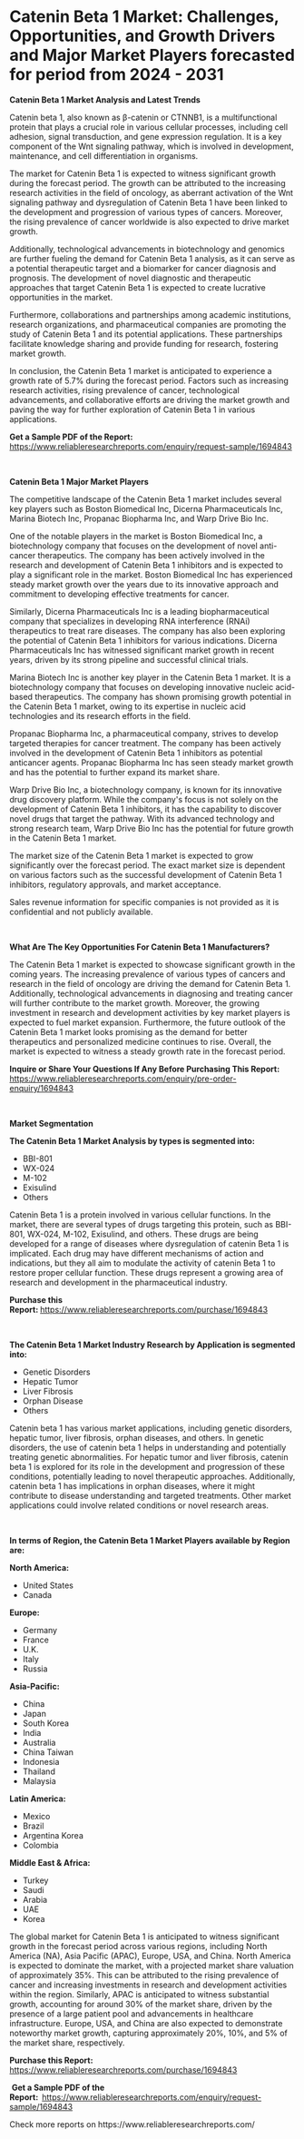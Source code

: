 <p><h1>Catenin Beta 1 Market: Challenges, Opportunities, and Growth Drivers and Major Market Players forecasted for period from 2024 - 2031</h1></p><p><strong>Catenin Beta 1 Market Analysis and Latest Trends</strong></p>
<p><p>Catenin beta 1, also known as β-catenin or CTNNB1, is a multifunctional protein that plays a crucial role in various cellular processes, including cell adhesion, signal transduction, and gene expression regulation. It is a key component of the Wnt signaling pathway, which is involved in development, maintenance, and cell differentiation in organisms.</p><p>The market for Catenin Beta 1 is expected to witness significant growth during the forecast period. The growth can be attributed to the increasing research activities in the field of oncology, as aberrant activation of the Wnt signaling pathway and dysregulation of Catenin Beta 1 have been linked to the development and progression of various types of cancers. Moreover, the rising prevalence of cancer worldwide is also expected to drive market growth.</p><p>Additionally, technological advancements in biotechnology and genomics are further fueling the demand for Catenin Beta 1 analysis, as it can serve as a potential therapeutic target and a biomarker for cancer diagnosis and prognosis. The development of novel diagnostic and therapeutic approaches that target Catenin Beta 1 is expected to create lucrative opportunities in the market.</p><p>Furthermore, collaborations and partnerships among academic institutions, research organizations, and pharmaceutical companies are promoting the study of Catenin Beta 1 and its potential applications. These partnerships facilitate knowledge sharing and provide funding for research, fostering market growth.</p><p>In conclusion, the Catenin Beta 1 market is anticipated to experience a growth rate of 5.7% during the forecast period. Factors such as increasing research activities, rising prevalence of cancer, technological advancements, and collaborative efforts are driving the market growth and paving the way for further exploration of Catenin Beta 1 in various applications.</p></p>
<p><strong>Get a Sample PDF of the Report:&nbsp;</strong> <a href="https://www.reliableresearchreports.com/enquiry/request-sample/1694843">https://www.reliableresearchreports.com/enquiry/request-sample/1694843</a></p>
<p>&nbsp;</p>
<p><strong>Catenin Beta 1 Major Market Players</strong></p>
<p><p>The competitive landscape of the Catenin Beta 1 market includes several key players such as Boston Biomedical Inc, Dicerna Pharmaceuticals Inc, Marina Biotech Inc, Propanac Biopharma Inc, and Warp Drive Bio Inc.</p><p>One of the notable players in the market is Boston Biomedical Inc, a biotechnology company that focuses on the development of novel anti-cancer therapeutics. The company has been actively involved in the research and development of Catenin Beta 1 inhibitors and is expected to play a significant role in the market. Boston Biomedical Inc has experienced steady market growth over the years due to its innovative approach and commitment to developing effective treatments for cancer. </p><p>Similarly, Dicerna Pharmaceuticals Inc is a leading biopharmaceutical company that specializes in developing RNA interference (RNAi) therapeutics to treat rare diseases. The company has also been exploring the potential of Catenin Beta 1 inhibitors for various indications. Dicerna Pharmaceuticals Inc has witnessed significant market growth in recent years, driven by its strong pipeline and successful clinical trials.</p><p>Marina Biotech Inc is another key player in the Catenin Beta 1 market. It is a biotechnology company that focuses on developing innovative nucleic acid-based therapeutics. The company has shown promising growth potential in the Catenin Beta 1 market, owing to its expertise in nucleic acid technologies and its research efforts in the field.</p><p>Propanac Biopharma Inc, a pharmaceutical company, strives to develop targeted therapies for cancer treatment. The company has been actively involved in the development of Catenin Beta 1 inhibitors as potential anticancer agents. Propanac Biopharma Inc has seen steady market growth and has the potential to further expand its market share.</p><p>Warp Drive Bio Inc, a biotechnology company, is known for its innovative drug discovery platform. While the company's focus is not solely on the development of Catenin Beta 1 inhibitors, it has the capability to discover novel drugs that target the pathway. With its advanced technology and strong research team, Warp Drive Bio Inc has the potential for future growth in the Catenin Beta 1 market.</p><p>The market size of the Catenin Beta 1 market is expected to grow significantly over the forecast period. The exact market size is dependent on various factors such as the successful development of Catenin Beta 1 inhibitors, regulatory approvals, and market acceptance. </p><p>Sales revenue information for specific companies is not provided as it is confidential and not publicly available.</p></p>
<p>&nbsp;</p>
<p><strong>What Are The Key Opportunities For Catenin Beta 1 Manufacturers?</strong></p>
<p><p>The Catenin Beta 1 market is expected to showcase significant growth in the coming years. The increasing prevalence of various types of cancers and research in the field of oncology are driving the demand for Catenin Beta 1. Additionally, technological advancements in diagnosing and treating cancer will further contribute to the market growth. Moreover, the growing investment in research and development activities by key market players is expected to fuel market expansion. Furthermore, the future outlook of the Catenin Beta 1 market looks promising as the demand for better therapeutics and personalized medicine continues to rise. Overall, the market is expected to witness a steady growth rate in the forecast period.</p></p>
<p><strong>Inquire or Share Your Questions If Any Before Purchasing This Report:</strong> <a href="https://www.reliableresearchreports.com/enquiry/pre-order-enquiry/1694843">https://www.reliableresearchreports.com/enquiry/pre-order-enquiry/1694843</a></p>
<p>&nbsp;</p>
<p><strong>Market Segmentation</strong></p>
<p><strong>The Catenin Beta 1 Market Analysis by types is segmented into:</strong></p>
<p><ul><li>BBI-801</li><li>WX-024</li><li>M-102</li><li>Exisulind</li><li>Others</li></ul></p>
<p><p>Catenin Beta 1 is a protein involved in various cellular functions. In the market, there are several types of drugs targeting this protein, such as BBI-801, WX-024, M-102, Exisulind, and others. These drugs are being developed for a range of diseases where dysregulation of catenin Beta 1 is implicated. Each drug may have different mechanisms of action and indications, but they all aim to modulate the activity of catenin Beta 1 to restore proper cellular function. These drugs represent a growing area of research and development in the pharmaceutical industry.</p></p>
<p><strong>Purchase this Report:&nbsp;</strong><a href="https://www.reliableresearchreports.com/purchase/1694843">https://www.reliableresearchreports.com/purchase/1694843</a></p>
<p>&nbsp;</p>
<p><strong>The Catenin Beta 1 Market Industry Research by Application is segmented into:</strong></p>
<p><ul><li>Genetic Disorders</li><li>Hepatic Tumor</li><li>Liver Fibrosis</li><li>Orphan Disease</li><li>Others</li></ul></p>
<p><p>Catenin beta 1 has various market applications, including genetic disorders, hepatic tumor, liver fibrosis, orphan diseases, and others. In genetic disorders, the use of catenin beta 1 helps in understanding and potentially treating genetic abnormalities. For hepatic tumor and liver fibrosis, catenin beta 1 is explored for its role in the development and progression of these conditions, potentially leading to novel therapeutic approaches. Additionally, catenin beta 1 has implications in orphan diseases, where it might contribute to disease understanding and targeted treatments. Other market applications could involve related conditions or novel research areas.</p></p>
<p>&nbsp;</p>
<p><strong>In terms of Region, the Catenin Beta 1 Market Players available by Region are:</strong></p>
<p>
    <p> <strong> North America: </strong>
        <ul>
            <li>United States</li>
            <li>Canada</li>
        </ul>
        </p> 
    <p> <strong> Europe: </strong>
        <ul>
            <li>Germany</li>
            <li>France</li>
            <li>U.K.</li>
            <li>Italy</li>
            <li>Russia</li>
        </ul>
        </p> 
    <p> <strong> Asia-Pacific: </strong>
        <ul>
            <li>China</li>
            <li>Japan</li>
            <li>South Korea</li>
            <li>India</li>
            <li>Australia</li>
            <li>China Taiwan</li>
            <li>Indonesia</li>
            <li>Thailand</li>
            <li>Malaysia</li>
        </ul>
        </p> 
    <p> <strong> Latin America: </strong>
        <ul>
            <li>Mexico</li>
            <li>Brazil</li>
            <li>Argentina Korea</li>
            <li>Colombia</li>
        </ul>
        </p> 
    <p> <strong> Middle East & Africa: </strong>
        <ul>
            <li>Turkey</li>
            <li>Saudi</li>
            <li>Arabia</li>
            <li>UAE</li>
            <li>Korea</li>
        </ul>
    </p>
    </p>
<p><p>The global market for Catenin Beta 1 is anticipated to witness significant growth in the forecast period across various regions, including North America (NA), Asia Pacific (APAC), Europe, USA, and China. North America is expected to dominate the market, with a projected market share valuation of approximately 35%. This can be attributed to the rising prevalence of cancer and increasing investments in research and development activities within the region. Similarly, APAC is anticipated to witness substantial growth, accounting for around 30% of the market share, driven by the presence of a large patient pool and advancements in healthcare infrastructure. Europe, USA, and China are also expected to demonstrate noteworthy market growth, capturing approximately 20%, 10%, and 5% of the market share, respectively.</p></p>
<p><strong>Purchase this Report: </strong><a href="https://www.reliableresearchreports.com/purchase/1694843">https://www.reliableresearchreports.com/purchase/1694843</a></p>
<p>&nbsp;<strong>Get a Sample PDF of the Report:&nbsp;&nbsp;</strong><a href="https://www.reliableresearchreports.com/enquiry/request-sample/1694843">https://www.reliableresearchreports.com/enquiry/request-sample/1694843</a></p>
<p><strong></strong></p>
<p>Check more reports on https://www.reliableresearchreports.com/</p>